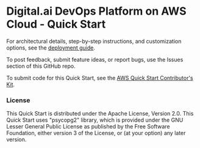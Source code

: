 # Digital.ai DevOps Platform on AWS Cloud - Quick Start

For architectural details, step-by-step instructions, and customization options, see the [deployment guide](https://aws-quickstart.github.io/quickstart-xebialabs-devops-platform/).

To post feedback, submit feature ideas, or report bugs, use the Issues section of this GitHub repo.

To submit code for this Quick Start, see the [AWS Quick Start Contributor's Kit](https://aws-quickstart.github.io/).

### License
This Quick Start is distributed under the Apache License, Version 2.0. This Quick Start uses "psycopg2" library, which is provided under the GNU Lesser General Public License as published by the Free Software Foundation, either version 3 of the License, or (at your option) any later version.